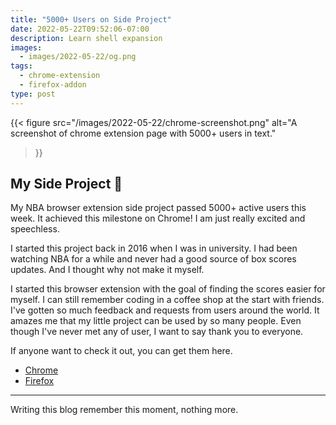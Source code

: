 ```yaml
---
title: "5000+ Users on Side Project"
date: 2022-05-22T09:52:06-07:00
description: Learn shell expansion
images:
  - images/2022-05-22/og.png
tags:
  - chrome-extension
  - firefox-addon
type: post
---
```


{{< figure
    src="/images/2022-05-22/chrome-screenshot.png"
    alt="A screenshot of chrome extension page with 5000+ users in text."
>}}

## My Side Project 🏀

My NBA browser extension side project passed 5000+ active users this week. It achieved this milestone on Chrome! I am just really excited and speechless. 

I started this project back in 2016 when I was in university. I had been watching NBA for a while and never had a good source of box scores updates. And I thought why not make it myself. 


I started this browser extension with the goal of finding the scores easier for myself. I can still remember coding in a coffee shop at the start with friends. I've gotten so much feedback and requests from users around the world. It amazes me that my little project can be used by so many people. Even though I've never met any of user, I want to say thank you to everyone.

If anyone want to check it out, you can get them here.
- [Chrome](https://chrome.google.com/webstore/detail/box-scores/mfmkedeaebcckihpinmhkadoagdbifaa)
- [Firefox](https://addons.mozilla.org/en-US/firefox/addon/basketball-box-scores)


---

Writing this blog remember this moment, nothing more.
